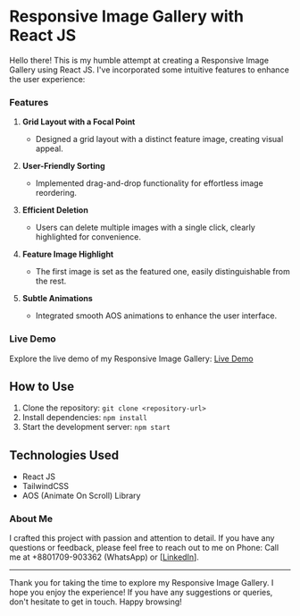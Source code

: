 # Responsive Image Gallery with React JS

Hello there! This is my humble attempt at creating a Responsive Image Gallery using React JS. I've incorporated some intuitive features to enhance the user experience:

### Features

1. **Grid Layout with a Focal Point**
   - Designed a grid layout with a distinct feature image, creating visual appeal.

2. **User-Friendly Sorting**
   - Implemented drag-and-drop functionality for effortless image reordering.

3. **Efficient Deletion**
   - Users can delete multiple images with a single click, clearly highlighted for convenience.

4. **Feature Image Highlight**
   - The first image is set as the featured one, easily distinguishable from the rest.

5. **Subtle Animations**
   - Integrated smooth AOS animations to enhance the user interface.

### Live Demo

Explore the live demo of my Responsive Image Gallery: [Live Demo](https://image-gallery-flax-seven.vercel.app/)

## How to Use

1. Clone the repository: `git clone <repository-url>`
2. Install dependencies: `npm install`
3. Start the development server: `npm start`

## Technologies Used

- React JS
- TailwindCSS
- AOS (Animate On Scroll) Library
  

### About Me

I crafted this project with passion and attention to detail. If you have any questions or feedback, please feel free to reach out to me on Phone: Call me at +8801709-903362 (WhatsApp) or [[LinkedIn](https://www.linkedin.com/in/mahdee-al-amin/)].

---

Thank you for taking the time to explore my Responsive Image Gallery. I hope you enjoy the experience! If you have any suggestions or queries, don't hesitate to get in touch. Happy browsing!
